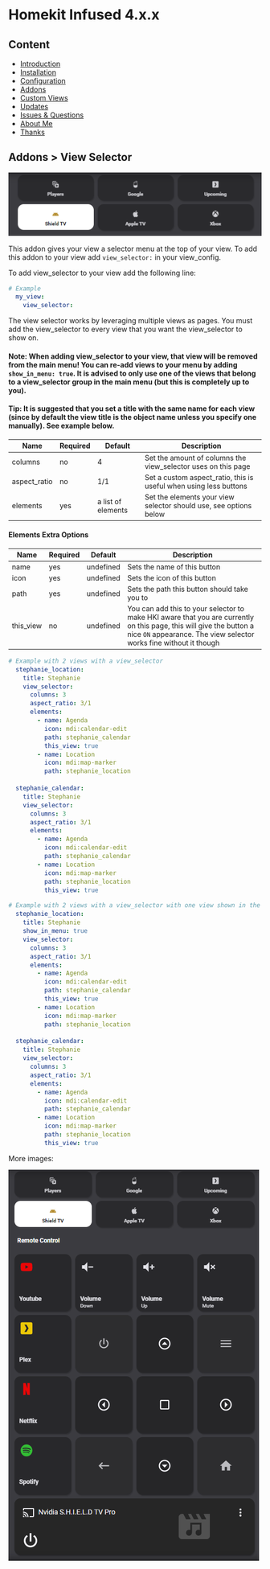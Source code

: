 # Homekit Infused 4.x.x

## Content
- [Introduction](../index.md)
- [Installation](../installation.md)
- [Configuration](../configuration.md)
- [Addons](../addons.md)
- [Custom Views](../custom_views.md)
- [Updates](../updates.md)
- [Issues & Questions](../issues.md)
- [About Me](../about.md)
- [Thanks](../thanks.md)

## Addons > View Selector

![Homekit Infused](../images/vs_1.png)

This addon gives your view a selector menu at the top of your view.
To add this addon to your view add `view_selector:` in your view_config.

To add view_selector to your view add the following line:

```yaml
# Example
  my_view:
    view_selector:
```

The view selector works by leveraging multiple views as pages. You must add the view_selector to every view that you want the view_selector to show on.
#### Note: When adding view_selector to your view, that view will be removed from the main menu! You can re-add views to your menu by adding `show_in_menu: true`. It is advised to only use one of the views that belong to a view_selector group in the main menu (but this is completely up to you).
#### Tip: It is suggested that you set a title with the same name for each view (since by default the view title is the object name unless you specify one manually). See example below.

| Name | Required | Default | Description |
|----------------------------------|-------------|----------------------|-----------------------------------------------------------------------------------------------------------------------------------------------------------------------------------|
| columns | no | 4 | Set the amount of columns the view_selector uses on this page |
| aspect_ratio | no | 1/1 | Set a custom aspect_ratio, this is useful when using less buttons |
| elements | yes | a list of elements | Set the elements your view selector should use, see options below |

#### Elements Extra Options

| Name | Required | Default | Description |
|----------------------------------|-------------|----------------------|-----------------------------------------------------------------------------------------------------------------------------------------------------------------------------------|
| name | yes | undefined | Sets the name of this button |
| icon | yes | undefined | Sets the icon of this button |
| path | yes | undefined | Sets the path this button should take you to |
| this_view | no | undefined | You can add this to your selector to make HKI aware that you are currently on this page, this will give the button a nice `ON` appearance. The view selector works fine without it though |

```yaml
# Example with 2 views with a view_selector
  stephanie_location:
    title: Stephanie
    view_selector:
      columns: 3
      aspect_ratio: 3/1
      elements:
        - name: Agenda
          icon: mdi:calendar-edit
          path: stephanie_calendar
          this_view: true
        - name: Location
          icon: mdi:map-marker
          path: stephanie_location

  stephanie_calendar:
    title: Stephanie
    view_selector:
      columns: 3
      aspect_ratio: 3/1
      elements:
        - name: Agenda
          icon: mdi:calendar-edit
          path: stephanie_calendar
        - name: Location
          icon: mdi:map-marker
          path: stephanie_location
          this_view: true
```
```yaml
# Example with 2 views with a view_selector with one view shown in the main menu
  stephanie_location:
    title: Stephanie
    show_in_menu: true
    view_selector:
      columns: 3
      aspect_ratio: 3/1
      elements:
        - name: Agenda
          icon: mdi:calendar-edit
          path: stephanie_calendar
          this_view: true
        - name: Location
          icon: mdi:map-marker
          path: stephanie_location

  stephanie_calendar:
    title: Stephanie
    view_selector:
      columns: 3
      aspect_ratio: 3/1
      elements:
        - name: Agenda
          icon: mdi:calendar-edit
          path: stephanie_calendar
        - name: Location
          icon: mdi:map-marker
          path: stephanie_location
          this_view: true
```

More images:

![Homekit Infused](../images/vs_2.png)
